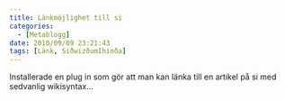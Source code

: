 ```yaml
---
title: Länkmöjlighet till si
categories:
  - [Metablogg]
date: 2010/09/09 23:21:43
tags: [Länk, SiðwizðumIhinða]
---
```

Installerade en plug in som gör att man kan länka till en artikel på si med sedvanlig wikisyntax...
